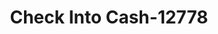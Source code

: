 ---
f_zip-code: 46805
f_state-code: IN
title: Check Into Cash-12778
f_phone: 260-484-5800
f_city-only: Fort Wayne
f_address: 1010 North Coliseum Boulevard Fort Wayne
f_location-unique-id: '12778'
slug: check-into-cash-12778
updated-on: '2024-05-30T13:46:58.046Z'
created-on: '2024-05-30T13:36:59.803Z'
published-on: '2024-05-30T13:54:32.469Z'
f_city-state: cms/city/fort-wayne-in.md
f_company: cms/company/check-into-cash.md
f_state: cms/state/indiana.md
layout: '[payday-loan].html'
tags: payday-loan
---